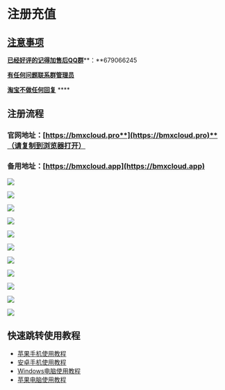 # 注册充值

## [注意事项](https://bmxcloud.fun/)

[**已经好评的记得加售后QQ群**](https://bmxcloud.fun/)**：**679066245

[**有任何问题联系群管理员**](https://bmxcloud.fun/)

[ **淘宝不做任何回复**](https://bmxcloud.fun/) ****

## **注册流程**

###  **官网地址：**[**https://bmxcloud.pro**](https://bmxcloud.pro)**（请复制到浏览器打开）**

###  备用地址：[https://bmxcloud.app](https://bmxcloud.app)

![](.gitbook/assets/image%20%2865%29.png)

![](.gitbook/assets/image%20%2822%29.png)

![](.gitbook/assets/image%20%2853%29.png)

![](.gitbook/assets/image%20%2861%29.png)

![](.gitbook/assets/image%20%2832%29.png)

![](.gitbook/assets/image%20%2831%29.png)

![](.gitbook/assets/image%20%2875%29.png)

![](.gitbook/assets/image%20%284%29.png)

![](.gitbook/assets/image%20%2846%29.png)

![](.gitbook/assets/image%20%282%29.png)

![](.gitbook/assets/image%20%2830%29.png)

## 快速跳转使用教程

* [苹果手机使用教程](https://bmx168.com/use/shadowrocket.html)
* [安卓手机使用教程](https://bmx168.com/use/androidnew.html)
* [Windows电脑使用教程](https://bmx168.com/use/win.html)
* [苹果电脑使用教程](https://bmx168.com/use/macos.html)




